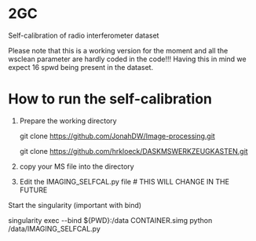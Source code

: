 # 2GC
Self-calibration of radio interferometer dataset 

Please note that this is a working version for the moment and all the wsclean parameter are hardly coded in the code!!!
Having this in mind we expect 16 spwd being present in the dataset.



# How to run the self-calibration 

1. Prepare the working directory

    git clone https://github.com/JonahDW/Image-processing.git
   
    git clone https://github.com/hrkloeck/DASKMSWERKZEUGKASTEN.git

3. copy your MS file into the directory

4. Edit the IMAGING_SELFCAL.py file      # THIS WILL CHANGE IN THE FUTURE

Start the singularity (important with bind)

singularity exec --bind ${PWD}:/data CONTAINER.simg python /data/IMAGING_SELFCAL.py


